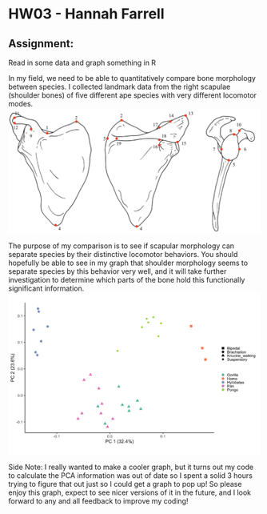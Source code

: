 # HW03 - Hannah Farrell
## Assignment:
Read in some data and graph something in R

In my field, we need to be able to quantitatively compare bone morphology between species. I collected landmark data from the right scapulae (shoulder bones) of five different ape species with very different locomotor modes. 
![Image of scapular landmarks](SCA_landmarks.png)

The purpose of my comparison is to see if scapular morphology can separate species by their distinctive locomotor behaviors. You should hopefully be able to see in my graph that shoulder morphology seems to separate species by this behavior very well, and it will take further investigation to determine which parts of the bone hold this functionally significant information.
![PCA plot](Hannah_plot.png)

Side Note: I really wanted to make a cooler graph, but it turns out my code to calculate the PCA information was out of date so I spent a solid 3 hours trying to figure that out just so I could get a graph to pop up! So please enjoy this graph, expect to see nicer versions of it in the future, and I look forward to any and all feedback to improve my coding!

